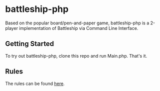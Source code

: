 # battleship-php

<p>Based on the popular board/pen-and-paper game, battleship-php is a 2-player implementation of Battleship via Command Line Interface.<p>

<h2>Getting Started</h2>
<p>To try out battleship-php, clone this repo and run Main.php. That's it.</p>

<h2>Rules</h2>
<p>The rules can be found <a href="https://en.wikipedia.org/wiki/Battleship_(game)#Description">here</a>.</p>

